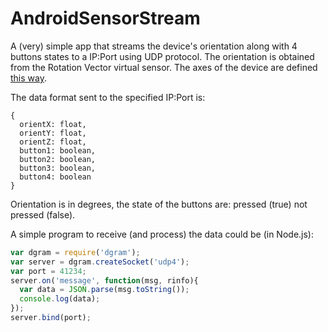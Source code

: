 # AndroidSensorStream


A (very) simple app that streams the device's orientation along with 4 buttons states to a IP:Port using UDP protocol. The orientation is obtained from the Rotation Vector virtual sensor. The axes of the device are defined [this way](https://developer.android.com/images/axis_device.png).

The data format sent to the specified IP:Port is:
```
{
  orientX: float,
  orientY: float,
  orientZ: float,
  button1: boolean,
  button2: boolean,
  button3: boolean,
  button4: boolean
}
```

Orientation is in degrees, the state of the buttons are: pressed (true) not pressed (false).

A simple program to receive (and process) the data could be (in Node.js):
```javascript
var dgram = require('dgram');
var server = dgram.createSocket('udp4');
var port = 41234;
server.on('message', function(msg, rinfo){
  var data = JSON.parse(msg.toString());
  console.log(data);
});
server.bind(port);
```
